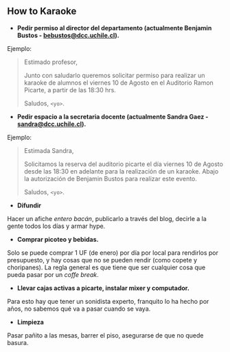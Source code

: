 ## How to Karaoke


* **Pedir permiso al director del departamento
  (actualmente Benjamin Bustos - bebustos@dcc.uchile.cl).**

Ejemplo:
> Estimado profesor,
>
> Junto con saludarlo queremos solicitar permiso para realizar un 
karaoke de alumnos el viernes 10 de Agosto en el Auditorio Ramon Picarte, 
a partir de las 18:30 hrs.
>
> Saludos, `<yo>`.


* **Pedir espacio a la secretaria docente
  (actualmente Sandra Gaez - sandra@dcc.uchile.cl).**

Ejemplo:
> Estimada Sandra,
>
> Solicitamos la reserva del auditorio picarte el día viernes 10 de 
Agosto desde las 18:30 en adelante para la realización de un karaoke. 
Abajo la autorización de Benjamin Bustos para realizar este evento.
>
> Saludos, `<yo>`.


* **Difundir**

Hacer un afiche *entero bacán*, publicarlo a través del blog, decirle a la 
gente todos los días y armar hype.


* **Comprar picoteo y bebidas.**

Solo se puede comprar 1 UF (de enero) por día por local para rendirlos por
presupuesto, y hay cosas que no se pueden rendir (como copete y choripanes).
La regla general es que tiene que ser cualquier cosa que pueda pasar por un
*coffe break*.


* **Llevar cajas activas a picarte, instalar mixer y computador.**

Para esto hay que tener un sonidista experto, franquito lo ha hecho por años,
no sabemos qué va a pasar cuando se vaya.


* **Limpieza**

Pasar pañito a las mesas, barrer el piso, asegurarse de que no quede basura.
